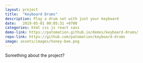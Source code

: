 ```yaml
---
layout: project
title:  "Keyboard Drums"
description: Play a drum set with just your keyboard
date:   2019-05-01 00:05:31 +0700
categories: html css js react sass
demo-link: https://patomation.github.io/demos/keyboard-drums/
repo-link: https://github.com/patomation/keyboard-drums
image: assets/images/honey-bee.png
---
```


Something about the project?
